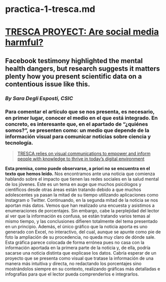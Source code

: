 # practica-1-tresca.md
# [TRESCA PROYECT: Are social media harmful?](https://trescaproject.eu/2021/10/07/are-social-media-harmful-yes-say-most-europeans-but-its-complicated/)
## Facebook testimony highlighted the mental health dangers, but research suggests it matters plenty how you present scientific data on a contentious issue like this. 
### *By Sara Degli Esposti, CSIC*
### Para comentar el artículo que se nos presenta, es necesario, en primer lugar, conocer el medio en el que está integrado. En concreto, es interesante que, en el apartado de “¿quiénes somos?”, se presenten como: un medio que depende de la información visual para comunicar noticias sobre ciencia y tecnología. 
> [TRESCA relies on visual communications to empower and inform people with knowledge to thrive in today’s digital environment](https://trescaproject.eu/)

**Esta premisa, como puede observarse, a priori no se encuentra en el texto que hemos leído.**
Nos encontramos ante una noticia que comienza hablando sobre el impacto que tienen las redes sociales en la salud mental de los jóvenes. Este es un tema en auge que muchos psicólogos y científicos desde otras áreas están tratando debido a que muchos adolescentes ya pasan la mitad de su tiempo utilizando aplicaciones como Instagram o Twitter. 
Continuando, en la segunda mitad de la noticia se nos aportan más datos. Vemos que han realizado una encuesta y asistimos a enumeraciones de porcentajes. Sin embargo, cabe la perplejidad del lector al ver que la información es confusa, se están tratando varios temas al mismo tiempo, y las conclusiones difieren totalmente del tema presentado en un principio. Además, el único gráfico que la noticia aporta es uno generado con Excel, no interactivo, del cual, aunque se apunte como pie de foto la ampliación de su procedencia, no queda muy claro de dónde sale. Esta gráfica parece colocada de forma errónea pues no casa con la información aportada en la primera parte de la noticia y, de ella, podría sacarse una noticia distinta que explicase los datos.
Cabría esperar de un proyecto que se presenta como visual que tratase la información de una manera más intuitiva y directa, no redactando los porcentajes sino mostrándolos siempre en su contexto, realizando gráficas más detalladas e infografías para que el lector pueda comprenderlos e integrarlos. 
